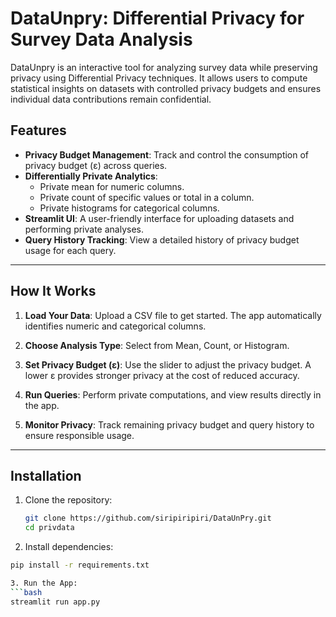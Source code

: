 # DataUnpry: Differential Privacy for Survey Data Analysis

DataUnpry is an interactive tool for analyzing survey data while preserving privacy using Differential Privacy techniques. It allows users to compute statistical insights on datasets with controlled privacy budgets and ensures individual data contributions remain confidential.

## Features

- **Privacy Budget Management**: Track and control the consumption of privacy budget (ε) across queries.
- **Differentially Private Analytics**:
  - Private mean for numeric columns.
  - Private count of specific values or total in a column.
  - Private histograms for categorical columns.
- **Streamlit UI**: A user-friendly interface for uploading datasets and performing private analyses.
- **Query History Tracking**: View a detailed history of privacy budget usage for each query.

---

## How It Works

1. **Load Your Data**:
   Upload a CSV file to get started. The app automatically identifies numeric and categorical columns.

2. **Choose Analysis Type**:
   Select from Mean, Count, or Histogram.

3. **Set Privacy Budget (ε)**:
   Use the slider to adjust the privacy budget. A lower ε provides stronger privacy at the cost of reduced accuracy.

4. **Run Queries**:
   Perform private computations, and view results directly in the app.

5. **Monitor Privacy**:
   Track remaining privacy budget and query history to ensure responsible usage.

---

## Installation

1. Clone the repository:
   ```bash
   git clone https://github.com/siripiripiri/DataUnPry.git
   cd privdata

2. Install dependencies:
  ```bash
  pip install -r requirements.txt

3. Run the App:
  ```bash
  streamlit run app.py
